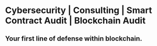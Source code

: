 # Cybersecurity | Consulting | Smart Contract Audit | Blockchain Audit
## Your first line of defense within blockchain.

